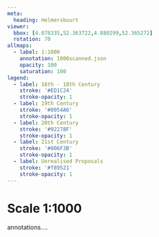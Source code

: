 ```yaml
---
meta:
  heading: Helmersbuurt
viewer:
  bbox: [4.878335,52.363722,4.880299,52.365272]
  rotation: 70
allmaps:
  - label: 1:1000
    annotation: 1000scanned.json
    opacity: 100
    saturation: 100
legend:
  - label: 16th - 18th Century
    stroke: '#ED1C24'
    stroke-opacity: 1
  - label: 19th Century
    stroke: '#0054A6'
    stroke-opacity: 1
  - label: 20th Century
    stroke: '#92278F'
    stroke-opacity: 1
  - label: 21st Century
    stroke: '#006F3B'
    stroke-opacity: 1
  - label: Unrealised Proposals
    stroke: '#f89521'
    stroke-opacity: 1
---
```

# Scale 1:1000

annotations....
